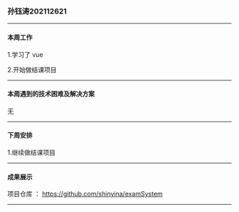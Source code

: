 ### 孙钰涛202112621

***

#### **本周工作**

1.学习了 vue

2.开始做结课项目

***

#### **本周遇到的技术困难及解决方案**

无

***

#### **下周安排**

1.继续做结课项目

***

#### **成果展示**

项目仓库 ： https://github.com/shinyina/examSystem

***